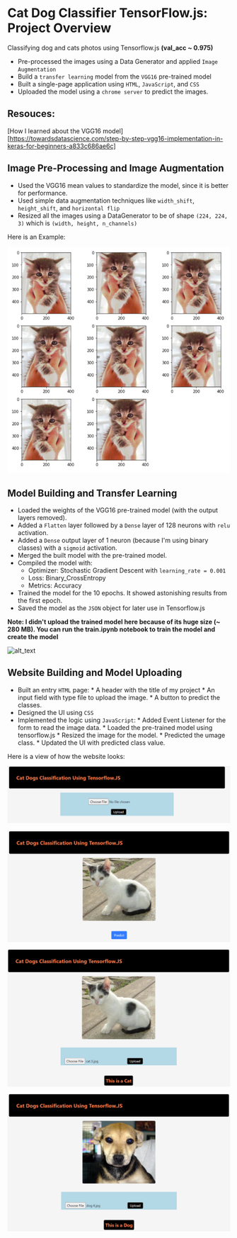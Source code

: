 # Cat Dog Classifier TensorFlow.js: Project Overview
Classifying dog and cats photos using Tensorflow.js **(val_acc ~ 0.975)**
* Pre-processed the images using a Data Generator and applied `Image Augmentation`
* Build a `transfer learning` model from the `VGG16` pre-trained model
* Built a single-page application using `HTML`, `JavaScript`, and `CSS`
* Uploaded the model using a `chrome server` to predict the images. 

## Resouces:

[How I learned about the VGG16 model] [https://towardsdatascience.com/step-by-step-vgg16-implementation-in-keras-for-beginners-a833c686ae6c]

## Image Pre-Processing and Image Augmentation 

* Used the VGG16 mean values to standardize the model, since it is better for performance. 
* Used simple data augmentation techniques like `width_shift`, `height_shift`, and `horizontal flip`
* Resized all the images using a DataGenerator to be of shape `(224, 224, 3)` which is `(width, height, n_channels)`

Here is an Example:

![alt text](https://github.com/ahmedheakl/Cat-Dog-Classifier-TensorFlow-Js/blob/main/Data_Augmentation.png)

## Model Building and Transfer Learning

* Loaded the weights of the VGG16 pre-trained model (with the output layers removed).
* Added a `Flatten` layer followed by a `Dense` layer of 128 neurons with `relu` activation. 
* Added a `Dense` output layer of 1 neuron (because I'm using binary classes) with a `sigmoid` activation.
* Merged the built model with the pre-trained model. 
* Compiled the model with:
    * Optimizer: Stochastic Gradient Descent with ```learning_rate = 0.001```  
    * Loss: Binary_CrossEntropy 
    * Metrics: Accuracy 
* Trained the model for the 10 epochs. It showed astonishing results from the first epoch.
* Saved the model as the `JSON` object for later use in Tensorflow.js

**Note: I didn't upload the trained model here because of its huge size (~ 280 MB).
You can run the train.ipynb notebook to train the model and create the model**

![alt_text](https://www.researchgate.net/publication/328966158/figure/fig2/AS:693278764720129@1542301946576/An-overview-of-the-VGG-16-model-architecture-this-model-uses-simple-convolutional-blocks.png)

## Website Building and Model Uploading

* Built an entry `HTML` page:
      * A header with the title of my project
      * An input field with type file to upload the image.
      * A button to predict the classes.
* Designed the UI using `CSS`
* Implemented the logic using `JavaScript`:
      * Added Event Listener for the form to read the image data.
      * Loaded the pre-trained model using tensorflow.js
      * Resized the image for the model.
      * Predicted the umage class.
      * Updated the UI with predicted class value.

Here is a view of how the website looks:

![alt_text](https://github.com/ahmedheakl/Cat-Dog-Classifier-TensorFlow-Js/blob/main/entry_page.png)

![alt_text](https://github.com/ahmedheakl/Cat-Dog-Classifier-TensorFlow-Js/blob/main/image_uploaded.png)

![alt_text](https://github.com/ahmedheakl/Cat-Dog-Classifier-TensorFlow-Js/blob/main/cat_prediction.png)

![alt_text](https://github.com/ahmedheakl/Cat-Dog-Classifier-TensorFlow-Js/blob/main/dog_predict.png)




